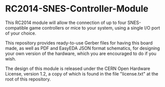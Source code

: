 # RC2014-SNES-Controller-Module

This RC2014 module will allow the connection of up to four SNES-compatible
game controllers or mice to your system, using a single I/O port of your
choice.

This repository provides ready-to-use Gerber files for having this board
made, as well as PDF and EasyEDA JSON format schematics, for designing
your own version of the hardware, which you are encouraged to do if you
wish.

The design of this module is released under the CERN Open Hardware License,
version 1.2, a copy of which is found in the file "license.txt" at the root
of this repository.
